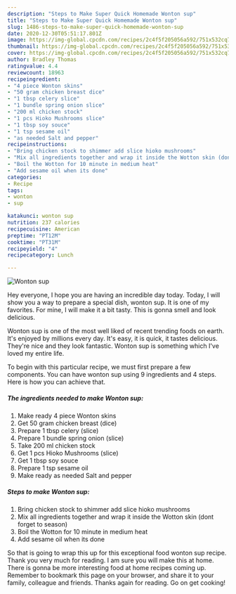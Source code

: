 ```yaml
---
description: "Steps to Make Super Quick Homemade Wonton sup"
title: "Steps to Make Super Quick Homemade Wonton sup"
slug: 1486-steps-to-make-super-quick-homemade-wonton-sup
date: 2020-12-30T05:51:17.801Z
image: https://img-global.cpcdn.com/recipes/2c4f5f205056a592/751x532cq70/wonton-sup-recipe-main-photo.jpg
thumbnail: https://img-global.cpcdn.com/recipes/2c4f5f205056a592/751x532cq70/wonton-sup-recipe-main-photo.jpg
cover: https://img-global.cpcdn.com/recipes/2c4f5f205056a592/751x532cq70/wonton-sup-recipe-main-photo.jpg
author: Bradley Thomas
ratingvalue: 4.4
reviewcount: 18963
recipeingredient:
- "4 piece Wonton skins"
- "50 gram chicken breast dice"
- "1 tbsp celery slice"
- "1 bundle spring onion slice"
- "200 ml chicken stock"
- "1 pcs Hioko Mushrooms slice"
- "1 tbsp soy souce"
- "1 tsp sesame oil"
- "as needed Salt and pepper"
recipeinstructions:
- "Bring chicken stock to shimmer add slice hioko mushrooms"
- "Mix all ingredients together and wrap it inside the Wotton skin (dont forget to season)"
- "Boil the Wotton for 10 minute in medium heat"
- "Add sesame oil when its done"
categories:
- Recipe
tags:
- wonton
- sup

katakunci: wonton sup 
nutrition: 237 calories
recipecuisine: American
preptime: "PT12M"
cooktime: "PT31M"
recipeyield: "4"
recipecategory: Lunch

---
```



![Wonton sup](https://img-global.cpcdn.com/recipes/2c4f5f205056a592/751x532cq70/wonton-sup-recipe-main-photo.jpg)

Hey everyone, I hope you are having an incredible day today. Today, I will show you a way to prepare a special dish, wonton sup. It is one of my favorites. For mine, I will make it a bit tasty. This is gonna smell and look delicious.

Wonton sup is one of the most well liked of recent trending foods on earth. It's enjoyed by millions every day. It's easy, it is quick, it tastes delicious. They're nice and they look fantastic. Wonton sup is something which I've loved my entire life.




To begin with this particular recipe, we must first prepare a few components. You can have wonton sup using 9 ingredients and 4 steps. Here is how you can achieve that.

<!--inarticleads1-->

##### The ingredients needed to make Wonton sup:

1. Make ready 4 piece Wonton skins
1. Get 50 gram chicken breast (dice)
1. Prepare 1 tbsp celery (slice)
1. Prepare 1 bundle spring onion (slice)
1. Take 200 ml chicken stock
1. Get 1 pcs Hioko Mushrooms (slice)
1. Get 1 tbsp soy souce
1. Prepare 1 tsp sesame oil
1. Make ready as needed Salt and pepper




<!--inarticleads2-->

##### Steps to make Wonton sup:

1. Bring chicken stock to shimmer add slice hioko mushrooms
1. Mix all ingredients together and wrap it inside the Wotton skin (dont forget to season)
1. Boil the Wotton for 10 minute in medium heat
1. Add sesame oil when its done




So that is going to wrap this up for this exceptional food wonton sup recipe. Thank you very much for reading. I am sure you will make this at home. There is gonna be more interesting food at home recipes coming up. Remember to bookmark this page on your browser, and share it to your family, colleague and friends. Thanks again for reading. Go on get cooking!
